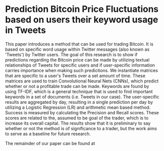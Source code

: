# Prediction Bitcoin Price Fluctuations based on users their keyword usage in Tweets
This paper introduces a method that can be used for trading Bitcoin. It is based on specific word usage within Twitter messages (also known as 'Tweets') by Twitter users. The goal of this research is to show if predictions regarding the Bitcoin price can be made by utilizing textual relationships of Tweets for specific users and if user-specific information carries importance when making such predictions. We instantiate matrices that are specific to a user's Tweets over a set amount of time. These matrices are used to train Convolutional Neural Nets (CNNs), which predict whether or not a profitable trade can be made. Keywords are found by using TF-IDF, which is a general technique that is used to find important keywords in a set of documents (i.e. Tweets in our case).  The user-specific results are aggregated by day, resulting in a single prediction per day by utilizing a Logistic Regression (LR) and arithmetic mean based method. Success is measured by calculating the Precision and Recall scores. These scores are related to the, assumed to be goal of the trader, which is to increase its overall capital. The results show that it is preliminary to say whether or not the method is of significance to a trader, but the work aims to serve as a baseline for future research.

The remainder of our paper can be found at 
